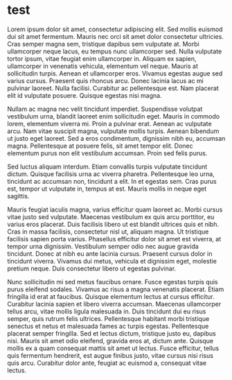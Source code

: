 test
====

Lorem ipsum dolor sit amet, consectetur adipiscing elit. Sed mollis euismod dui sit amet fermentum. Mauris nec orci sit amet dolor consectetur ultricies. Cras semper magna sem, tristique dapibus sem vulputate at. Morbi ullamcorper neque lacus, eu tempus nunc ullamcorper sed. Nulla vulputate tortor ipsum, vitae feugiat enim ullamcorper in. Aliquam ex sapien, ullamcorper in venenatis vehicula, elementum vel neque. Mauris at sollicitudin turpis. Aenean et ullamcorper eros. Vivamus egestas augue sed varius cursus. Praesent quis rhoncus arcu. Donec lacinia lacus ac mi pulvinar laoreet. Nulla facilisi. Curabitur ac pellentesque est. Nam placerat elit id vulputate posuere. Quisque egestas nisi magna.

Nullam ac magna nec velit tincidunt imperdiet. Suspendisse volutpat vestibulum urna, blandit laoreet enim sollicitudin eget. Mauris in commodo lorem, elementum viverra mi. Proin a pulvinar erat. Aenean ac vulputate arcu. Nam vitae suscipit magna, vulputate mollis turpis. Aenean bibendum ut justo eget laoreet. Sed a eros condimentum, dignissim nibh eu, accumsan magna. Pellentesque at posuere felis, sit amet tempor elit. Donec elementum purus non elit vestibulum accumsan. Proin sed felis purus.

Sed luctus aliquam interdum. Etiam convallis turpis vulputate tincidunt dictum. Quisque facilisis urna ac viverra pharetra. Pellentesque leo urna, tincidunt ac accumsan non, tincidunt a elit. In et egestas sem. Cras purus est, tempor ut vulputate in, tempus at est. Mauris mollis in neque eget sagittis.

Mauris feugiat iaculis magna, varius efficitur quam laoreet ac. Morbi cursus vitae justo sed vulputate. Maecenas vestibulum ex quis arcu porttitor, eu varius eros placerat. Duis facilisis libero ut est blandit ultrices quis et nibh. Cras in massa facilisis, consectetur nisl ut, aliquam magna. Ut tristique facilisis sapien porta varius. Phasellus efficitur dolor sit amet est viverra, at tempor urna dignissim. Vestibulum semper odio nec augue gravida tincidunt. Donec at nibh eu ante lacinia cursus. Praesent cursus dolor in tincidunt viverra. Vivamus dui metus, vehicula et dignissim eget, molestie pretium neque. Duis consectetur libero ut egestas pulvinar.

Nunc sollicitudin mi sed metus faucibus ornare. Fusce egestas turpis quis purus eleifend sodales. Vivamus ac risus a magna venenatis placerat. Etiam fringilla id erat at faucibus. Quisque elementum lectus at cursus efficitur. Curabitur lacinia sapien et libero viverra accumsan. Maecenas ullamcorper tellus arcu, vitae mollis ligula malesuada in. Duis tincidunt dui eu risus semper, quis rutrum felis ultrices. Pellentesque habitant morbi tristique senectus et netus et malesuada fames ac turpis egestas. Pellentesque placerat semper fringilla. Sed et lectus dictum, tristique justo eu, dapibus nisi. Mauris sit amet odio eleifend, gravida eros at, dictum ante. Quisque mollis ex a quam consequat mattis sit amet ut lectus. Fusce efficitur, tellus quis fermentum hendrerit, est augue finibus justo, vitae cursus nisi risus quis arcu. Curabitur dolor ante, feugiat ac euismod a, consequat vitae lectus.
